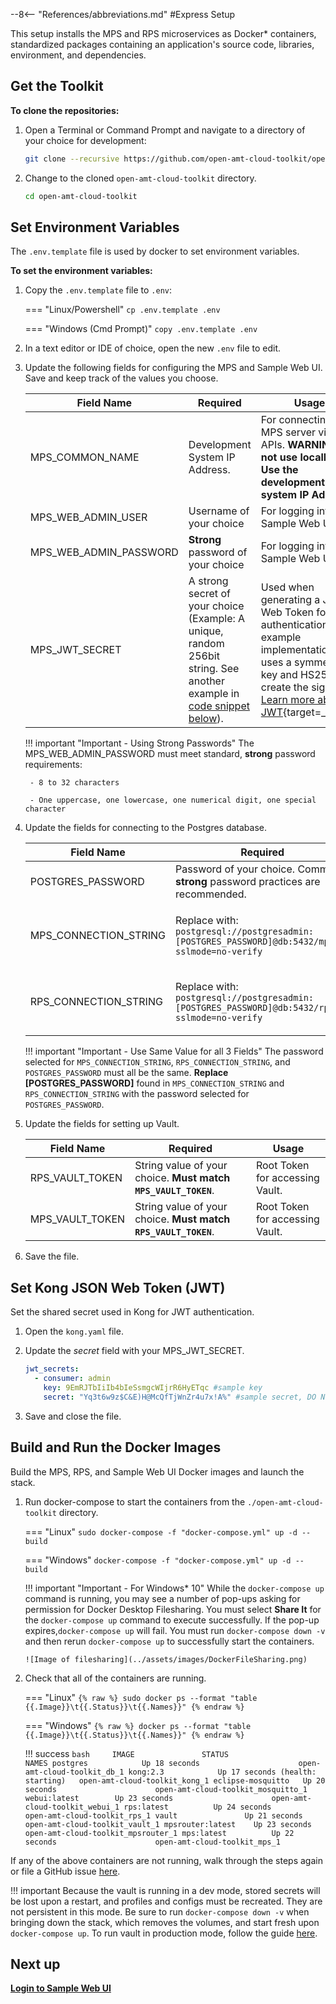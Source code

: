 --8<-- "References/abbreviations.md"
#Express Setup

This setup installs the MPS and RPS microservices as Docker* containers, standardized packages containing an application's source code, libraries, environment, and dependencies. 

## Get the Toolkit

**To clone the repositories:**

1. Open a Terminal or Command Prompt and navigate to a directory of your choice for development:

    ``` bash
    git clone --recursive https://github.com/open-amt-cloud-toolkit/open-amt-cloud-toolkit --branch v{{ baseClone.version }}
    ```
  
2. Change to the cloned `open-amt-cloud-toolkit` directory.
    ``` bash
    cd open-amt-cloud-toolkit
    ```

## Set Environment Variables  

The  `.env.template` file is used by docker to set environment variables.

**To set the environment variables:**

1. Copy the `.env.template` file to `.env`:

    === "Linux/Powershell"
        ```
        cp .env.template .env
        ```
    
    === "Windows (Cmd Prompt)"
        ```
        copy .env.template .env
        ```

2. In a text editor or IDE of choice, open the new `.env` file to edit.

3. Update the following fields for configuring the MPS and Sample Web UI. Save and keep track of the values you choose.

    | Field Name | Required | Usage |
    | -------------          | ------------------ | ------------ |
    | MPS_COMMON_NAME        | Development System IP Address. | For connecting to MPS server via UI or APIs. **WARNING: Do not use localhost. Use the development system IP Address.**|
    | MPS_WEB_ADMIN_USER     | Username of your choice            | For logging into the Sample Web UI |
    | MPS_WEB_ADMIN_PASSWORD | **Strong** password of your choice | For logging into the Sample Web UI |
    | MPS_JWT_SECRET         | A strong secret of your choice (Example: A unique, random 256bit string. See another example in [code snippet below](./#set-kong-json-web-token-jwt)).    | Used when generating a JSON Web Token for authentication. This example implementation uses a symmetrical key and HS256 to create the signature. [Learn more about JWT](https://jwt.io/introduction){target=_blank}.|
    
    !!! important "Important - Using Strong Passwords"
        The MPS_WEB_ADMIN_PASSWORD must meet standard, **strong** password requirements:

        - 8 to 32 characters

        - One uppercase, one lowercase, one numerical digit, one special character

4. Update the fields for connecting to the Postgres database.

    | Field Name              | Required                                                                                         | Usage |
    | -------------           | ------------------                                                                               | ------------ |
    | POSTGRES_PASSWORD       | Password of your choice. Common **strong** password practices are recommended.                   | The database password |
    | MPS_CONNECTION_STRING   | Replace with: `postgresql://postgresadmin:[POSTGRES_PASSWORD]@db:5432/mpsdb?sslmode=no-verify`    | The database connection string for MPS | 
    | RPS_CONNECTION_STRING   | Replace with: `postgresql://postgresadmin:[POSTGRES_PASSWORD]@db:5432/rpsdb?sslmode=no-verify`    | The database connection string for RPS | 

    !!! important "Important - Use Same Value for all 3 Fields"
        The password selected for `MPS_CONNECTION_STRING`,  `RPS_CONNECTION_STRING`, and `POSTGRES_PASSWORD` must all be the same. **Replace [POSTGRES_PASSWORD]** found in `MPS_CONNECTION_STRING` and `RPS_CONNECTION_STRING` with the password selected for `POSTGRES_PASSWORD`.

5. Update the fields for setting up Vault.

    | Field Name        | Required                                                   | Usage |
    | -------------     | ------------------                                         | ------------ |
    | RPS_VAULT_TOKEN   | String value of your choice. **Must match `MPS_VAULT_TOKEN`**. | Root Token for accessing Vault. |
    | MPS_VAULT_TOKEN   | String value of your choice. **Must match `RPS_VAULT_TOKEN`**. | Root Token for accessing Vault. | 


6. Save the file.

## Set Kong JSON Web Token (JWT)

Set the shared secret used in Kong for JWT authentication.

1. Open the `kong.yaml` file.

2. Update the *secret* field with your MPS_JWT_SECRET.

    ``` yaml hl_lines="4"
    jwt_secrets:
      - consumer: admin
        key: 9EmRJTbIiIb4bIeSsmgcWIjrR6HyETqc #sample key
        secret: "Yq3t6w9z$C&E)H@McQfTjWnZr4u7x!A%" #sample secret, DO NOT use for production
    ```

3. Save and close the file.


## <a name="Builddockerimages"></a>Build and Run the Docker Images

Build the MPS, RPS, and Sample Web UI Docker images and launch the stack.


1.  Run docker-compose to start the containers from the `./open-amt-cloud-toolkit` directory.
    
    === "Linux"
        ```
        sudo docker-compose -f "docker-compose.yml" up -d --build
        ```
    
    === "Windows"
        ```
        docker-compose -f "docker-compose.yml" up -d --build
        ```
    
    !!! important "Important - For Windows* 10"
        While the `docker-compose up` command is running, you may see a number of pop-ups asking for permission for Docker Desktop Filesharing. You must select **Share It** for the `docker-compose up` command to execute successfully.  If the pop-up expires,`docker-compose up` will fail.  You must run `docker-compose down -v` and then rerun `docker-compose up` to successfully start the containers.

        ![Image of filesharing](../assets/images/DockerFileSharing.png)


2. Check that all of the containers are running.

    
    === "Linux"
        ```
        {% raw %}
        sudo docker ps --format "table {{.Image}}\t{{.Status}}\t{{.Names}}"
        {% endraw %}
        ```
    
    === "Windows"
        ```
        {% raw %}
        docker ps --format "table {{.Image}}\t{{.Status}}\t{{.Names}}"
        {% endraw %}
        ```
    
    !!! success
        ``` bash    
        IMAGE               STATUS                             NAMES
        postgres            Up 18 seconds                      open-amt-cloud-toolkit_db_1
        kong:2.3            Up 17 seconds (health: starting)   open-amt-cloud-toolkit_kong_1
        eclipse-mosquitto   Up 20 seconds                      open-amt-cloud-toolkit_mosquitto_1
        webui:latest        Up 23 seconds                      open-amt-cloud-toolkit_webui_1
        rps:latest          Up 24 seconds                      open-amt-cloud-toolkit_rps_1
        vault               Up 21 seconds                      open-amt-cloud-toolkit_vault_1
        mpsrouter:latest    Up 23 seconds                      open-amt-cloud-toolkit_mpsrouter_1
        mps:latest          Up 22 seconds                      open-amt-cloud-toolkit_mps_1
        ```
    
If any of the above containers are not running, walk through the steps again or file a GitHub issue [here]( https://github.com/open-amt-cloud-toolkit/open-amt-cloud-toolkit/issues).

!!! important
    Because the vault is running in a dev mode, stored secrets will be lost upon a restart, and profiles and configs must be recreated. They are not persistent in this mode. Be sure to run `docker-compose down -v` when bringing down the stack, which removes the volumes, and start fresh upon `docker-compose up`.  To run vault in production mode, follow the guide [here](./dockerLocal_prodVault.md).

    

## Next up
[**Login to Sample Web UI**](../General/loginToRPS.md)
